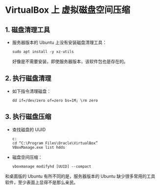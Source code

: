 # VirtualBox 上 虚拟磁盘空间压缩



## 1. 磁盘清理工具

- 服务器版本的 Ubuntu 上没有安装磁盘清理工具：

  ```
  sudo apt install -y xz-utils
  ```
  
  好像是不需要安装，即使服务器版本，该软件包也是存在的。

## 2. 执行磁盘清理

- 如下指令清理磁盘：

  ```
  dd if=/dev/zero of=zero bs=1M; \rm zero
  ```

## 3. 执行磁盘压缩

- 查找磁盘的 UUID

  ```
  c:
  cd “C:\Program Files\Oracle\VirtualBox”
  VBoxManage.exe list hdds
  ```

- 磁盘空间压缩：

  ```
  vboxmanage modifyhd [UUID] --compact
  ```

  

和桌面版的 Ubuntu 有所不同的是，服务器版本的 Ubuntu 缺少很多常用的工具软件，至少表面上显得不是那么亲民。